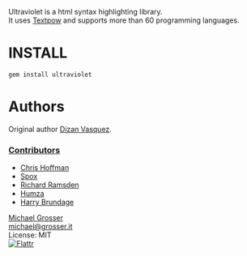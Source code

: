 Ultraviolet is a html syntax highlighting library.<br/>
It uses [Textpow](https://github.com/grosser/textpow) and supports more than 60 programming languages.

# INSTALL

    gem install ultraviolet

Authors
=======

Original author [Dizan Vasquez](https://github.com/dichodaemon).


### [Contributors](https://github.com/grosser/ultraviolet/contributors)
 - [Chris Hoffman](https://github.com/cehoffman)
 - [Spox](https://github.com/spox)
 - [Richard Ramsden](https://github.com/rramsden)
 - [Humza](https://github.com/secondplanet)
 - [Harry Brundage](https://github.com/hornairs)

[Michael Grosser](http://grosser.it)<br/>
michael@grosser.it<br/>
License: MIT<br/>
[![Flattr](http://api.flattr.com/button/flattr-badge-large.png)](https://flattr.com/submit/auto?user_id=grosser&url=https://github.com/grosser/ultraviolet&title=ultraviolet&language=en_GB&tags=github&category=software)

